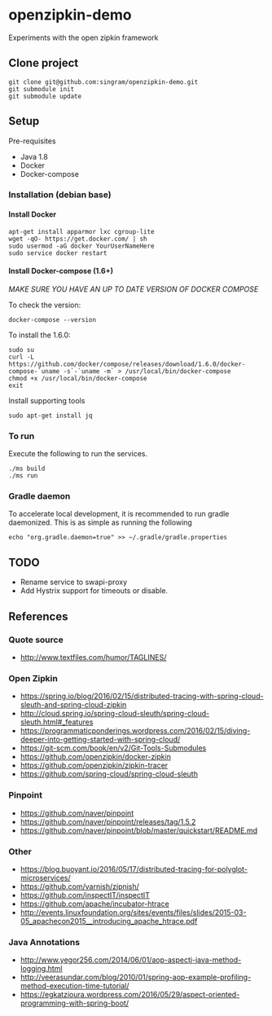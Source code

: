 # openzipkin-demo
Experiments with the open zipkin framework

## Clone project

    git clone git@github.com:singram/openzipkin-demo.git
    git submodule init
    git submodule update


## Setup

Pre-requisites
- Java 1.8
- Docker
- Docker-compose

### Installation (debian base)

#### Install Docker

    apt-get install apparmor lxc cgroup-lite
    wget -qO- https://get.docker.com/ | sh
    sudo usermod -aG docker YourUserNameHere
    sudo service docker restart

#### Install Docker-compose  (1.6+)

*MAKE SURE YOU HAVE AN UP TO DATE VERSION OF DOCKER COMPOSE*

To check the version:

    docker-compose --version

To install the 1.6.0:

    sudo su
    curl -L https://github.com/docker/compose/releases/download/1.6.0/docker-compose-`uname -s`-`uname -m` > /usr/local/bin/docker-compose
    chmod +x /usr/local/bin/docker-compose
    exit

Install supporting tools

    sudo apt-get install jq

### To run

Execute the following to run the services.

    ./ms build
    ./ms run

### Gradle daemon

To accelerate local development, it is recommended to run gradle daemonized.  This is as simple as running the following

    echo "org.gradle.daemon=true" >> ~/.gradle/gradle.properties

## TODO
- Rename service to swapi-proxy
- Add Hystrix support for timeouts or disable.

## References

### Quote source
- http://www.textfiles.com/humor/TAGLINES/

### Open Zipkin
- https://spring.io/blog/2016/02/15/distributed-tracing-with-spring-cloud-sleuth-and-spring-cloud-zipkin
- http://cloud.spring.io/spring-cloud-sleuth/spring-cloud-sleuth.html#_features
- https://programmaticponderings.wordpress.com/2016/02/15/diving-deeper-into-getting-started-with-spring-cloud/
- https://git-scm.com/book/en/v2/Git-Tools-Submodules
- https://github.com/openzipkin/docker-zipkin
- https://github.com/openzipkin/zipkin-tracer
- https://github.com/spring-cloud/spring-cloud-sleuth

### Pinpoint
- https://github.com/naver/pinpoint
- https://github.com/naver/pinpoint/releases/tag/1.5.2
- https://github.com/naver/pinpoint/blob/master/quickstart/README.md

### Other
- https://blog.buoyant.io/2016/05/17/distributed-tracing-for-polyglot-microservices/
- https://github.com/varnish/zipnish/
- https://github.com/inspectIT/inspectIT
- https://github.com/apache/incubator-htrace
- http://events.linuxfoundation.org/sites/events/files/slides/2015-03-05_apachecon2015__introducing_apache_htrace.pdf

### Java Annotations
- http://www.yegor256.com/2014/06/01/aop-aspectj-java-method-logging.html
- http://veerasundar.com/blog/2010/01/spring-aop-example-profiling-method-execution-time-tutorial/
- https://egkatzioura.wordpress.com/2016/05/29/aspect-oriented-programming-with-spring-boot/